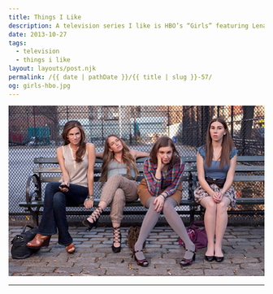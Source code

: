 ```yaml
---
title: Things I Like
description: A television series I like is HBO’s “Girls” featuring Lena Dunham.
date: 2013-10-27
tags: 
  - television
  - things i like
layout: layouts/post.njk
permalink: /{{ date | pathDate }}/{{ title | slug }}-57/
og: girls-hbo.jpg
---
```


![the cast of the HBO series Girls](/img/girls-hbo.jpg)

---
